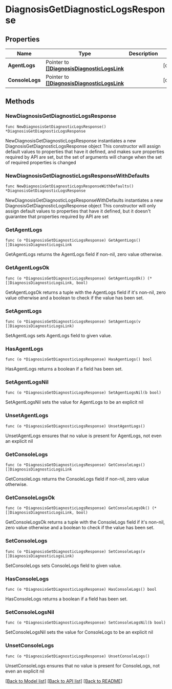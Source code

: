 # DiagnosisGetDiagnosticLogsResponse

## Properties

Name | Type | Description | Notes
------------ | ------------- | ------------- | -------------
**AgentLogs** | Pointer to [**[]DiagnosisDiagnosticLogsLink**](DiagnosisDiagnosticLogsLink.md) |  | [optional] 
**ConsoleLogs** | Pointer to [**[]DiagnosisDiagnosticLogsLink**](DiagnosisDiagnosticLogsLink.md) |  | [optional] 

## Methods

### NewDiagnosisGetDiagnosticLogsResponse

`func NewDiagnosisGetDiagnosticLogsResponse() *DiagnosisGetDiagnosticLogsResponse`

NewDiagnosisGetDiagnosticLogsResponse instantiates a new DiagnosisGetDiagnosticLogsResponse object
This constructor will assign default values to properties that have it defined,
and makes sure properties required by API are set, but the set of arguments
will change when the set of required properties is changed

### NewDiagnosisGetDiagnosticLogsResponseWithDefaults

`func NewDiagnosisGetDiagnosticLogsResponseWithDefaults() *DiagnosisGetDiagnosticLogsResponse`

NewDiagnosisGetDiagnosticLogsResponseWithDefaults instantiates a new DiagnosisGetDiagnosticLogsResponse object
This constructor will only assign default values to properties that have it defined,
but it doesn't guarantee that properties required by API are set

### GetAgentLogs

`func (o *DiagnosisGetDiagnosticLogsResponse) GetAgentLogs() []DiagnosisDiagnosticLogsLink`

GetAgentLogs returns the AgentLogs field if non-nil, zero value otherwise.

### GetAgentLogsOk

`func (o *DiagnosisGetDiagnosticLogsResponse) GetAgentLogsOk() (*[]DiagnosisDiagnosticLogsLink, bool)`

GetAgentLogsOk returns a tuple with the AgentLogs field if it's non-nil, zero value otherwise
and a boolean to check if the value has been set.

### SetAgentLogs

`func (o *DiagnosisGetDiagnosticLogsResponse) SetAgentLogs(v []DiagnosisDiagnosticLogsLink)`

SetAgentLogs sets AgentLogs field to given value.

### HasAgentLogs

`func (o *DiagnosisGetDiagnosticLogsResponse) HasAgentLogs() bool`

HasAgentLogs returns a boolean if a field has been set.

### SetAgentLogsNil

`func (o *DiagnosisGetDiagnosticLogsResponse) SetAgentLogsNil(b bool)`

 SetAgentLogsNil sets the value for AgentLogs to be an explicit nil

### UnsetAgentLogs
`func (o *DiagnosisGetDiagnosticLogsResponse) UnsetAgentLogs()`

UnsetAgentLogs ensures that no value is present for AgentLogs, not even an explicit nil
### GetConsoleLogs

`func (o *DiagnosisGetDiagnosticLogsResponse) GetConsoleLogs() []DiagnosisDiagnosticLogsLink`

GetConsoleLogs returns the ConsoleLogs field if non-nil, zero value otherwise.

### GetConsoleLogsOk

`func (o *DiagnosisGetDiagnosticLogsResponse) GetConsoleLogsOk() (*[]DiagnosisDiagnosticLogsLink, bool)`

GetConsoleLogsOk returns a tuple with the ConsoleLogs field if it's non-nil, zero value otherwise
and a boolean to check if the value has been set.

### SetConsoleLogs

`func (o *DiagnosisGetDiagnosticLogsResponse) SetConsoleLogs(v []DiagnosisDiagnosticLogsLink)`

SetConsoleLogs sets ConsoleLogs field to given value.

### HasConsoleLogs

`func (o *DiagnosisGetDiagnosticLogsResponse) HasConsoleLogs() bool`

HasConsoleLogs returns a boolean if a field has been set.

### SetConsoleLogsNil

`func (o *DiagnosisGetDiagnosticLogsResponse) SetConsoleLogsNil(b bool)`

 SetConsoleLogsNil sets the value for ConsoleLogs to be an explicit nil

### UnsetConsoleLogs
`func (o *DiagnosisGetDiagnosticLogsResponse) UnsetConsoleLogs()`

UnsetConsoleLogs ensures that no value is present for ConsoleLogs, not even an explicit nil

[[Back to Model list]](../README.md#documentation-for-models) [[Back to API list]](../README.md#documentation-for-api-endpoints) [[Back to README]](../README.md)


